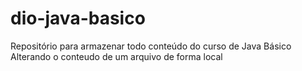 # dio-java-basico
Repositório para armazenar todo conteúdo do curso de Java Básico
Alterando o conteudo de um arquivo de forma local 
